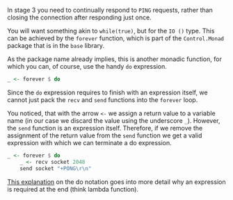 In stage 3 you need to continually respond to `PING` requests, rather than closing the connection after responding just once.

You will want something akin to `while(true)`, but for the `IO ()` type. This can be achieved by the `forever` function, which is part of the `Control.Monad` package that is in the `base` library.

As the package name already implies, this is another monadic function, for which you can, of course, use the handy `do` expression.

```haskell
_ <- forever $ do
```

Since the `do` expression requires to finish with an expression itself, we cannot just pack the `recv` and `send` functions into the `forever` loop.

You noticed, that with the arrow `<-` we assign a return value to a variable name (in our case we discard the value using the underscore `_`).
However, the `send` function is an expression itself.
Therefore, if we remove the assignment of the return value from the `send` function we get a valid expression with which we can terminate a do expression.

```haskell
_ <- forever $ do
    _ <- recv socket 2048
    send socket "+PONG\r\n"
```

[This explanation](https://en.wikibooks.org/wiki/Haskell/do_notation) on the do notation goes into more detail why an expression is required at the end (think lambda function).